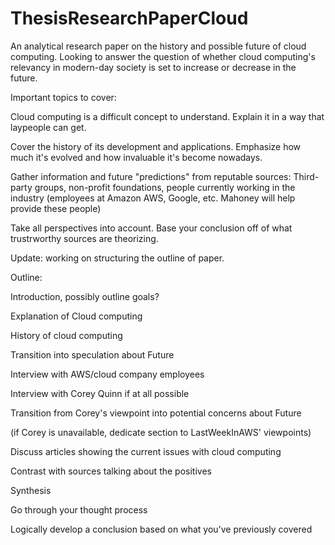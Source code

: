 # ThesisResearchPaperCloud
An analytical research paper on the history and possible future of cloud computing. Looking to answer the question of whether cloud computing's relevancy in modern-day society is set to increase or decrease in the future.


Important topics to cover:

Cloud computing is a difficult concept to understand. Explain it in a way that laypeople can get.

Cover the history of its development and applications. Emphasize how much it's evolved and how invaluable it's become nowadays.

Gather information and future "predictions" from reputable sources: Third-party groups, non-profit foundations, people currently working in the industry (employees at Amazon AWS, Google, etc. Mahoney will help provide these people)

Take all perspectives into account. Base your conclusion off of what trustrworthy sources are theorizing.


Update: working on structuring the outline of paper.

Outline:

Introduction, possibly outline goals?

Explanation of Cloud computing

History of cloud computing


Transition into speculation about Future

Interview with AWS/cloud company employees

Interview with Corey Quinn if at all possible


Transition from Corey's viewpoint into potential concerns about Future

(if Corey is unavailable, dedicate section to LastWeekInAWS' viewpoints)

Discuss articles showing the current issues with cloud computing

Contrast with sources talking about the positives


Synthesis

Go through your thought process

Logically develop a conclusion based on what you've previously covered
